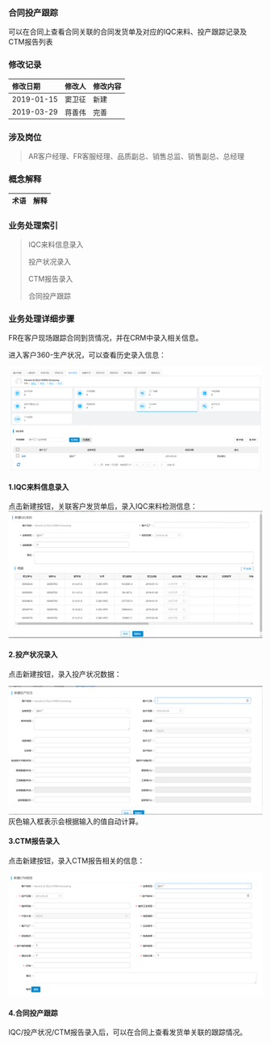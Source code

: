 ### 合同投产跟踪

可以在合同上查看合同关联的合同发货单及对应的IQC来料、投产跟踪记录及CTM报告列表

### 修改记录

| 修改日期 | 修改人 | 修改内容 |
| :--- | :--- | :--- |
| 2019-01-15 | 窦卫征 | 新建 |
| 2019-03-29 | 蒋善伟 | 完善 |

### 涉及岗位

> AR客户经理、FR客服经理、品质副总、销售总监、销售副总、总经理

### 概念解释

| 术语 | 解释 |
| :--- | :--- |


### 业务处理索引

> IQC来料信息录入
>
> 投产状况录入
>
> CTM报告录入
>
> 合同投产跟踪

### 业务处理详细步骤

FR在客户现场跟踪合同到货情况，并在CRM中录入相关信息。

进入客户360-生产状况，可以查看历史录入信息：

![](/assets/360sczk)

#### 1.IQC来料信息录入

点击新建按钮，关联客户发货单后，录入IQC来料检测信息：![](/assets/xjiqclail)

#### 2.投产状况录入

点击新建按钮，录入投产状况数据：

![](/assets/tczklu)灰色输入框表示会根据输入的值自动计算。

#### 3.CTM报告录入

点击新建按钮，录入CTM报告相关的信息：

![](/assets/xjctmbg)

#### 4.合同投产跟踪

IQC/投产状况/CTM报告录入后，可以在合同上查看发货单关联的跟踪情况。



